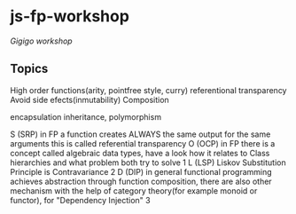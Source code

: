 # js-fp-workshop

_Gigigo workshop_

## Topics

High order functions(arity, pointfree style, curry)
referentional transparency
Avoid side efects(inmutability)
Composition


encapsulation
inheritance,
polymorphism


S (SRP) in FP a function creates ALWAYS the same output for the same arguments this is called referential transparency
O (OCP) in FP there is a concept called algebraic data types, have a look how it relates to Class hierarchies and what problem both try to solve 1
L (LSP) Liskov Substitution Principle is Contravariance 2
D (DIP) in general functional programming achieves abstraction through function composition, there are also other mechanism with the help of category theory(for example monoid or functor), for "Dependency Injection" 3
